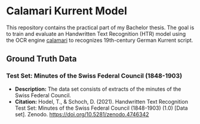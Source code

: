 # Calamari Kurrent Model

This repository contains the practical part of my Bachelor thesis. 
The goal is to train and evaluate an Handwritten Text Recognition (HTR) model using the OCR engine [calamari](https://github.com/Calamari-OCR/calamari) to recognizes 19th-century German Kurrent script. 

## Ground Truth Data

### Test Set: Minutes of the Swiss Federal Council (1848-1903)
- **Description:** The data set consists of extracts of the minutes of the Swiss Federal Council. 
- **Citation:** Hodel, T., & Schoch, D. (2021). Handwritten Text Recognition Test Set: Minutes of the Swiss Federal Council (1848-1903) (1.0) [Data set]. Zenodo. https://doi.org/10.5281/zenodo.4746342
